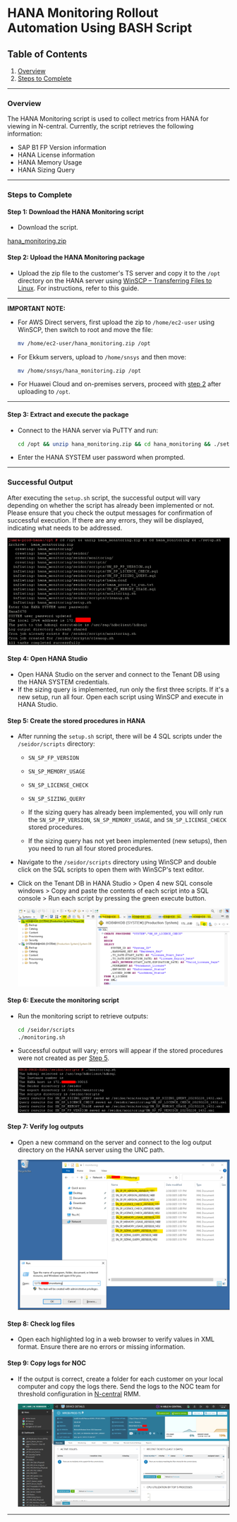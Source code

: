 # HANA Monitoring Rollout Automation Using BASH Script

## Table of Contents

1. [Overview](#overview)
2. [Steps to Complete](#steps-to-complete)

---

### Overview

The HANA Monitoring script is used to collect metrics from HANA for viewing in N-central. Currently, the script retrieves the following information:

- SAP B1 FP Version information
- HANA License information
- HANA Memory Usage
- HANA Sizing Query

---

### Steps to Complete

#### Step 1: Download the HANA Monitoring script

- Download the script.

[hana_monitoring.zip](https://github.com/JThomas404/SAP-HANA-Professional-Portfolio/blob/main/hana_monitoring.zip)

#### Step 2: Upload the HANA Monitoring package

- Upload the zip file to the customer's TS server and copy it to the `/opt` directory on the HANA server using [WinSCP – Transferring Files to Linux](HANA-server-using-WinSCP-(Transferring-Files-to-Linux-with-WinSCP).md). For instructions, refer to this guide.

---

**IMPORTANT NOTE:**

- For AWS Direct servers, first upload the zip to `/home/ec2-user` using WinSCP, then switch to root and move the file:

    ```bash
    mv /home/ec2-user/hana_monitoring.zip /opt
    ```

- For Ekkum servers, upload to `/home/snsys` and then move:

    ```bash
    mv /home/snsys/hana_monitoring.zip /opt
    ```

- For Huawei Cloud and on-premises servers, proceed with [step 2](#step-2-upload-the-hana-monitoring-package) after uploading to `/opt`.

---

#### Step 3: Extract and execute the package

- Connect to the HANA server via PuTTY and run:

    ```bash
    cd /opt && unzip hana_monitoring.zip && cd hana_monitoring && ./setup.sh
    ```

- Enter the HANA SYSTEM user password when prompted.

---

### Successful Output

After executing the `setup.sh` script, the successful output will vary depending on whether the script has already been implemented or not. Please ensure that you check the output messages for confirmation of successful execution. If there are any errors, they will be displayed, indicating what needs to be addressed.

![successful-output](https://github.com/JThomas404/SAP-HANA-Professional-Portfolio/blob/main/images/successful-output.png)

#### Step 4: Open HANA Studio

- Open HANA Studio on the server and connect to the Tenant DB using the HANA SYSTEM credentials.
- If the sizing query is implemented, run only the first three scripts. If it's a new setup, run all four. Open each script using WinSCP and execute in HANA Studio.

#### Step 5: Create the stored procedures in HANA

- After running the `setup.sh` script, there will be 4 SQL scripts under the `/seidor/scripts` directory: 
    - `SN_SP_FP_VERSION`
    - `SN_SP_MEMORY_USAGE`
    - `SN_SP_LICENSE_CHECK`
    - `SN_SP_SIZING_QUERY`

    - If the sizing query has already been implemented, you will only run the `SN_SP_FP_VERSION`, `SN_SP_MEMORY_USAGE`, and `SN_SP_LICENSE_CHECK` stored procedures.
    - If the sizing query has not yet been implemented (new setups), then you need to run all four stored procedures.

- Navigate to the `/seidor/scripts` directory using WinSCP and double click on the SQL scripts to open them with WinSCP's text editor.
- Click on the Tenant DB in HANA Studio > Open 4 new SQL console windows > Copy and paste the contents of each script into a SQL console > Run each script by pressing the green execute button.
  
  ![sql-console](https://github.com/JThomas404/SAP-HANA-Professional-Portfolio/blob/main/images/sql-console.png)

#### Step 6: Execute the monitoring script

- Run the monitoring script to retrieve outputs:

    ```bash
    cd /seidor/scripts
    ./monitoring.sh
    ```

- Successful output will vary; errors will appear if the stored procedures were not created as per [Step 5](#step-5-create-the-stored-procedures-in-hana).

    ![monitoring-script-output](https://github.com/JThomas404/SAP-HANA-Professional-Portfolio/blob/main/images/monitoring-script-output.png)

#### Step 7: Verify log outputs

- Open a new command on the server and connect to the log output directory on the HANA server using the UNC path.

    ![log-output-directory](https://github.com/JThomas404/SAP-HANA-Professional-Portfolio/blob/main/images/log-output-directory.png)

#### Step 8: Check log files

- Open each highlighted log in a web browser to verify values in XML format. Ensure there are no errors or missing information.

#### Step 9: Copy logs for NOC

- If the output is correct, create a folder for each customer on your local computer and copy the logs there. Send the logs to the NOC team for threshold configuration in [N-central](https://www.bing.com/aclk?ld=e8qnjPCUdXUCcguHhsnjspPDVUCUxYY4nUQP6MQc2zp6FQt8hdT3dCexea1OZpmu_Tx6Ns6CAMYJmMsGAoOy17jUm_vtCcWBt5pvvYY-26COjRWsKhiwAK7q6QCrdXwS0wLBEpa82qwoC-0PZjgnQ6N43CR1uBQqDSSos4JgKa7R-3t2lneNYK_LL02aAYepA1vndhwg&u=aHR0cHMlM2ElMmYlMmZ3d3cubi1hYmxlLmNvbSUyZmxwJTJmbi1jZW50cmFsLXRyaWFsJTNmdXRtX21lZGl1bSUzZGNwYyUyNnV0bV9zb3VyY2UlM2RiaW5nLWJyYW5kJTI2dXRtX2NhbXBhaWduJTNkcm0tZ2xibC1sdC1kZ2QtYmluZ19icmFuZC0yMDIxLTAxLTAxJTI2dXRtX3Rlcm0lM2RuY2VudHJhbF9rd2QtNzE5NTAxMDg2MDAxOTklM2FhdWQtODExMjk0ODU1JTNhbG9jLTE2OF9lXyUyNnV0bV9jb250ZW50JTNkb181ODA0MDc5ODFfMTE1MTE5MDQzNzU2NDM0OSUyNmdjbGlkJTNkMzg1YzEwNjc5ZjYzMTNiMzgxYzQ3NzhiZTgxYzRhNzUlMjZnY2xzcmMlM2QzcC5kcyUyNm1zY2xraWQlM2QzODVjMTA2NzlmNjMxM2IzODFjNDc3OGJlODFjNGE3NQ&rlid=385c10679f6313b381c4778be81c4a75&ntb=1) RMM.

    ![copy-logs-noc](https://github.com/JThomas404/SAP-HANA-Professional-Portfolio/blob/main/images/copy-logs-noc.png)

---
